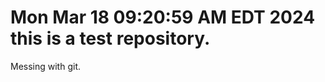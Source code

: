 Mon Mar 18 09:20:59 AM EDT 2024
this is a test repository.
==========================
Messing with git.
